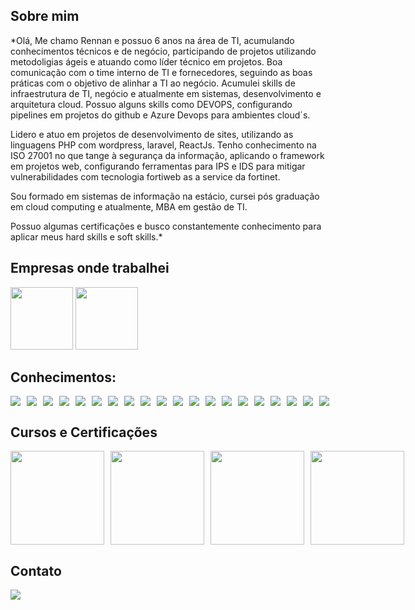 ## Sobre mim
*Olá, Me chamo Rennan e possuo 6 anos na área de TI, acumulando conhecimentos técnicos e de negócio, participando de projetos utilizando metodoligias ágeis e atuando como líder técnico em projetos. Boa comunicação com o time interno de TI e fornecedores, seguindo as boas práticas com o objetivo de alinhar a TI ao negócio.
Acumulei skills de infraestrutura de TI, negócio e atualmente em sistemas, desenvolvimento e arquitetura cloud. Possuo alguns skills como DEVOPS, configurando pipelines em projetos do github e Azure Devops para ambientes cloud´s. 

Lidero e atuo em projetos de desenvolvimento de sites, utilizando as linguagens PHP com wordpress, laravel, ReactJs. Tenho conhecimento na ISO 27001 no que tange à segurança da informação, aplicando o framework em projetos web, configurando ferramentas para IPS e IDS para mitigar vulnerabilidades com tecnologia fortiweb as a service da fortinet.

Sou formado em sistemas de informação na estácio, cursei pós graduação em cloud computing e atualmente, MBA em gestão de TI.

Possuo algumas certificações e busco constantemente conhecimento para aplicar meus hard skills e soft skills.*


## Empresas onde trabalhei
<div>
<img height="100px" maring-right="10px" src="https://encrypted-tbn0.gstatic.com/images?q=tbn:ANd9GcQLXU0etOF-1hLanmCkELYjx0yrv2KDwCaRbD554Z116JPNnIZKhdF1jsbq-PyonAD_RwQ&usqp=CAU"/>
<img height="100px" src="https://encrypted-tbn0.gstatic.com/images?q=tbn:ANd9GcSh3X3DyF920-ZxM8HSWrH0Z01_2EP6VwORRZ1-AZJGV-kEWHYXfQ0uU3GkFr3UJijE0-s&usqp=CAU"/>
</div>

## Conhecimentos:
<div style="display: flex; gap: 10px;">
<img src="https://img.shields.io/badge/HTML5-E34F26?style=for-the-badge&logo=html5&logoColor=white"/>
<img src="https://img.shields.io/badge/CSS3-1572B6?style=for-the-badge&logo=css3&logoColor=white"/>
<img src="https://img.shields.io/badge/JavaScript-323330?style=for-the-badge&logo=javascript&logoColor=F7DF1E"/>
<img src="https://img.shields.io/badge/TypeScript-007ACC?style=for-the-badge&logo=typescript&logoColor=white"/>
<img src="https://img.shields.io/badge/MySQL-00000F?style=for-the-badge&logo=mysql&logoColor=white"/>
<img src="https://img.shields.io/badge/MongoDB-4EA94B?style=for-the-badge&logo=mongodb&logoColor=white"/>
<img src="https://img.shields.io/badge/Node.js-339933?style=for-the-badge&logo=nodedotjs&logoColor=white"/>
<img src="https://img.shields.io/badge/npm-CB3837?style=for-the-badge&logo=npm&logoColor=white"/>
<img src="https://img.shields.io/badge/Yarn-2C8EBB?style=for-the-badge&logo=yarn&logoColor=white"/>
<img src="https://img.shields.io/badge/Sass-CC6699?style=for-the-badge&logo=sass&logoColor=white"/>
<img src="https://img.shields.io/badge/React-20232A?style=for-the-badge&logo=react&logoColor=61DAFB"/>
<img src="https://img.shields.io/badge/styled--components-DB7093?style=for-the-badge&logo=styled-components&logoColor=white"/>
<img src="https://img.shields.io/badge/Docker-2CA5E0?style=for-the-badge&logo=docker&logoColor=white"/>
<img src="https://img.shields.io/badge/next.js-000000?style=for-the-badge&logo=nextdotjs&logoColor=white"/>
<img src="https://img.shields.io/badge/Git-F05032?style=for-the-badge&logo=git&logoColor=white"/>
<img src="https://img.shields.io/badge/Postman-FF6C37?style=for-the-badge&logo=Postman&logoColor=white"/>
<img src="https://img.shields.io/badge/Amazon_AWS-232F3E?style=for-the-badge&logo=amazon-aws&logoColor=white"/>
<img src="https://img.shields.io/badge/Vercel-000000?style=for-the-badge&logo=vercel&logoColor=white"/>
<img src="https://img.shields.io/badge/Cloudflare-F38020?style=for-the-badge&logo=Cloudflare&logoColor=white"/>
<img src="https://img.shields.io/badge/Azure-3F3FBF?style=for-the-badge&logo=Cloudflare&logoColor=white"/>
</div>

## Cursos e Certificações
<div style="display: flex; gap: 10px;">
<a href="https://www.credly.com/badges/d2e6a689-7d98-4985-9909-cecbe90b6fba/linked_in" target="_blank"><img src="https://images.credly.com/size/340x340/images/be8fcaeb-c769-4858-b567-ffaaa73ce8cf/image.png" width="150" height="150" /></a>
<a href="https://www.credly.com/badges/a6f34332-8bc4-4183-bc7f-869a0affe89a" target="_blank"><img src="https://images.credly.com/size/340x340/images/63316b60-f62d-4e51-aacc-c23cb850089c/azure-developer-associate-600x600.png" width="150" height="150" /></a>
<a href="https://www.credly.com/badges/416b6da7-bd84-4fe2-9509-47c7533b5bc0/linked_in" target="_blank"><img src="https://images.credly.com/size/680x680/images/f5cf37e4-6ebd-4067-96a9-b26d04f51ff7/CertiProf-Badge-LLL.png" width="150" height="150"/></a>
<a href="https://www.credly.com/earner/earned/badge/e6cafb96-7128-43f5-aa4b-c5f1bc35aa7e" target="_blank"><img src="https://images.credly.com/size/680x680/images/3be57d7c-55de-4119-9ca9-738e20c0fae0/Scrum-Foundation-Professional-Certificate-SFPC-2021_.png" width="150" height="150" /></a>
</div>

## Contato
<a href="https://www.linkedin.com/in/rennan-maxwell-80103a144/" target="_blank"><img src="https://img.shields.io/badge/LinkedIn-0077B5?style=for-the-badge&logo=linkedin&logoColor=white" /></a>
